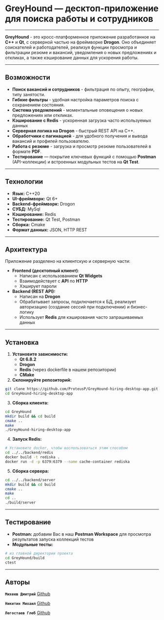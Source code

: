 # GreyHound — десктоп-приложение для поиска работы и сотрудников

___

__GreyHound__ - это кросс-платформенное приложение разработанное на __C++__ и __Qt__, с серверной частью на фреймворке __Drogon__. Оно объединяет соискателей и работодателей, реализуя функции просмотра и фильтрации резюме и вакансий, уведомления о новых предложениях и откликах, а также кэширование данных для ускорения работы.

___
## Возможности

- __Поиск вакансий и сотрудников__ - фильтрация по опыту, географии, типу занятости.
- __Гибкие фильтры__ - удобная настройка параметров поиска с сохранением состояния.
- __Система уведомлений__ - моментальные оповещения о новых предложениях или откликах.
- __Кэширование с Redis__ - ускоренная загрузка часто используемых данных
- __Серверная логика на Drogon__ - быстрый REST API на C++.
- __Обработчики с пагинацией__  - для удобного получения и вывода вакансий и профилей пользователю.
- __Работа с резюме__ - загрузка и просмотр резюме пользователей в формате __PDF__.
- **Тестирование** — покрытие ключевых функций с помощью **Postman** (API-коллекции) и встроенных модульных тестов на **Qt Test**.

---

## Технологии

- __Язык:__ C++20
- __UI-фреймворк:__  Qt 6+
- __Backend-фреймворк:__ Drogon
- __СУБД:__ MySql
- __Кэширование:__ Redis
- __Тестирование:__ Qt Test, Postman
- __Сборка:__ Cmake
- __Формат данных:__ JSON, HTTP REST

---
## Архитектура

Приложение разделено на клиентскую и серверную части:
- __Frontend (десктопный клиент)__:
	- Написан с использованием __Qt Widgets__
	- Взаимодействует с __API__ по __HTTP__
	- Хэширует пароли
- __Backend (REST API):__
	- Написан на __Drogon__
	- Обрабатывает запросы, подключается к БД, реализует авторизацию (создание сессий при подключении) и бизнес-логику
	- Использует __Redis__ для кэширования часто запрашиваемых данных

---
## Установка

1.  __Установите зависимости:__
	- __Qt 6.8.2__
	- __Drogon__
	- __Redis__ (через dockerfile в нашем репозитории)
	- __CMake__
2.  __Склонируйте репозиторий:__
 ```bash
 git clone https://github.com/ProteusP/GreyHound-hiring-desktop-app.git
 cd GreyHound-hiring-desktop-app
```
3. __Сборка клиента:__
```bash
cd GreyHound
mkdir build && cd build
cmake ..
make
./GreyHound-hiring-desktop-app
```
4. __Запуск Redis:__
```bash
# Установите docker, чтобы воспользоваться этим способом
cd ../../backend/redis
docker build -t rediska .
docker run -d -p 6379:6379 --name cache-container rediska
```
5. __Сборка сервера:__
```bash
cd ../../backend/server
mkdir build && cd build
cmake ..
make
cd ..
./build/server
```

---

## Тестирование
- __Postman:__ добавим Вас в наш __Postman Workspace__ для просмотра результатов запуска коллекций тестов
- __Модульные тесты:__
```bash
# из главной директории проекта
cd GreyHound/build
ctest
```

---
## Авторы

__`Михеев Дмитрий`__ [Github](https://github.com/ProteusP)

__`Никитин Михаил`__ [Github](https://github.com/nikitinMaclay)

__`Легостаев Глеб`__ [Github](https://github.com/gle6a6y)
